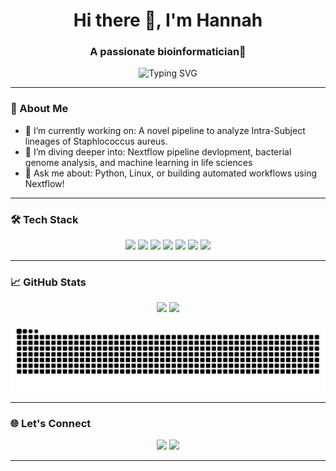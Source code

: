 <h1 align="center">Hi there 👋, I'm Hannah</h1>
<h3 align="center">A passionate bioinformatician🚀</h3>

<p align="center">
 <img src="https://readme-typing-svg.demolab.com?font=Fira+Code&size=24&pause=1000&color=F7941D&center=true&vCenter=true&width=550&lines=Welcome+to+my+GitHub!" alt="Typing SVG" />
</p>

---

### 🧬 About Me

- 🔭 I’m currently working on: A novel pipeline to analyze Intra-Subject lineages of Staphlococcus aureus.
- 🌱 I’m diving deeper into: Nextflow pipeline devlopment, bacterial genome analysis, and machine learning in life sciences  
- 💬 Ask me about: Python, Linux, or building automated workflows using Nextflow! 

---

### 🛠️ Tech Stack

<div align="center">
  <img src="https://cdn.jsdelivr.net/gh/devicons/devicon/icons/python/python-original.svg" height="40" />
  <img src="https://cdn.jsdelivr.net/gh/devicons/devicon/icons/javascript/javascript-original.svg" height="40" />
  <img src="https://cdn.jsdelivr.net/gh/devicons/devicon/icons/nodejs/nodejs-original.svg" height="40" />
  <img src="https://cdn.jsdelivr.net/gh/devicons/devicon/icons/docker/docker-original.svg" height="40" />
  <img src="https://cdn.jsdelivr.net/gh/devicons/devicon/icons/git/git-original.svg" height="40" />
  <img src="https://cdn.jsdelivr.net/gh/devicons/devicon/icons/r/r-original.svg" height="40" />
  <img src="https://cdn.jsdelivr.net/gh/devicons/devicon/icons/bash/bash-original.svg" height="40" />

</div>


---

### 📈 GitHub Stats

<p align="center">
  <img src="https://github-readme-stats.vercel.app/api?username=BowerH&show_icons=true&theme=radical" height="150" />
  <img src="https://github-readme-stats.vercel.app/api/top-langs/?username=BowerH&layout=compact&theme=radical" height="150" />
 <p align="center">
  <img alt="snake gif" src="https://github.com/BowerH/BowerH/blob/output/github-contribution-grid-snake.svg" />
</p>

---

### 🌐 Let's Connect

<p align="center">
  <a href="https://www.linkedin.com/in/hannah-bower-48664a197"><img src="https://img.shields.io/badge/LinkedIn-0A66C2?style=for-the-badge&logo=linkedin&logoColor=white" /></a>
  <a href="mailto:hbower6@gatech.edu"><img src="https://img.shields.io/badge/Email-D14836?style=for-the-badge&logo=gmail&logoColor=white" /></a>
  <p align="center">
</p>

</p>

---


